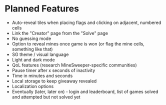 # Planned Features

- Auto-reveal tiles when placing flags and clicking on adjacent, numbered cells
- Link the "Creator" page from the "Solve" page
- No guessing mode
- Option to reveal mines once game is won (or flag the mine cells, something like that)
- SG theme / visual language
- Light and dark mode
- QoL features (research MineSweeper-specific communities)
- Pause timer after x seconds of inactivity
- Time in minutes and seconds
- Local storage to keep giveaway revealed
- Localization options
- Eventually (later, later on) - login and leaderboard, list of games solved and attempted but not solved yet
